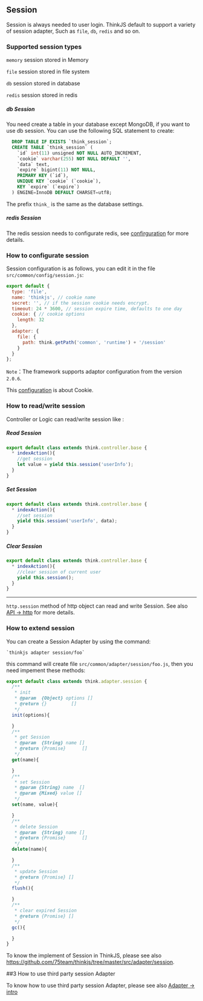 ## Session

Session is always needed to user login. ThinkJS default to support a variety of session adapter, Such as `file`, `db`, `redis` and so on.

### Supported session types

`memory`  session stored in Memory

`file`  session stored in file system

`db` session stored in database 

`redis` session stored in redis

##### db Session

You need create a table in your database except MongoDB, if you want to use db session. You can use the following SQL statement to create:

```sql
  DROP TABLE IF EXISTS `think_session`;
  CREATE TABLE `think_session` (
    `id` int(11) unsigned NOT NULL AUTO_INCREMENT,
    `cookie` varchar(255) NOT NULL DEFAULT '',
    `data` text,
    `expire` bigint(11) NOT NULL,
    PRIMARY KEY (`id`),
    UNIQUE KEY `cookie` (`cookie`),
    KEY `expire` (`expire`)
  ) ENGINE=InnoDB DEFAULT CHARSET=utf8;
```

The prefix `think_` is the same as the database settings.

##### redis Session

The redis session needs to configurate redis, see [confirguration](./config.html#redis) for more details.

### How to configurate session

Session configuration is as follows, you can edit it in the file `src/common/config/session.js`:

```js
export default {
  type: 'file',
  name: 'thinkjs', // cookie name
  secret: '', // if the session cookie needs encrypt.
  timeout: 24 * 3600, // session expire time, defaults to one day
  cookie: { // cookie options
    length: 32
  },
  adapter: {
    file: {
      path: think.getPath('common', 'runtime') + '/session'
    }
  }
};
```

`Note`：The framework supports adaptor configuration from the version `2.0.6`.

This [configuration](./config.html#cookie) is about Cookie.

### How to read/write session

Controller or Logic can read/write session like :

##### Read Session

```js
export default class extends think.controller.base {
  * indexAction(){
    //get session
    let value = yield this.session('userInfo');
  }
}
```  

##### Set Session

```js
export default class extends think.controller.base {
  * indexAction(){
    //set session
    yield this.session('userInfo', data);
  }
}
```

##### Clear Session

```js
export default class extends think.controller.base {
  * indexAction(){
    //clear session of current user
    yield this.session();
  }
}
```

--------

`http.session` method of http object can read and write Session. See also [API -> http](./api_http.html#toc-b20) for more details.

### How to extend session

You can create a Session Adapter by using the command: 

``` 
`thinkjs adapter session/foo`
```

this command will create file `src/common/adapter/session/foo.js`, then you need impement these methods:

```js
export default class extends think.adapter.session {
  /**
   * init
   * @param  {Object} options []
   * @return {}         []
   */
  init(options){

  }
  /**
   * get Session 
   * @param  {String} name []
   * @return {Promise}      []
   */
  get(name){

  }
  /**
   * set Session
   * @param {String} name  []
   * @param {Mixed} value []
   */
  set(name, value){

  }
  /**
   * delete Session
   * @param  {String} name []
   * @return {Promise}      []
   */
  delete(name){

  }
  /**
   * update Session
   * @return {Promise} []
   */
  flush(){

  }
  /**
   * clear expired Session
   * @return {Promise} []
   */
  gc(){

  }
}
```

To know the implement of Session in ThinkJS, please see also <https://github.com/75team/thinkjs/tree/master/src/adapter/session>. 

##3 How to use third party session Adapter

To know how to use third party session Adapter, please see also [Adapter -> intro](./adapter_intro.html#toc-e7c)